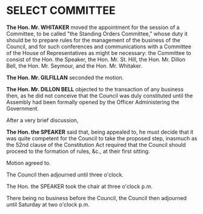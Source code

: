 # SELECT COMMITTEE

**The Hon. Mr. WHITAKER** moved the appointment for the session of a Committee, to be called "the Standing Orders Committee," whose duty it should be to prepare rules for the management of the business of the Council, and for such conferences and communications with a Committee of the House of Representatives as might be necessary: the Committee to consist of the Hon. the Speaker, the Hon. Mr. St. Hill, the Hon. Mr. Dillon Bell, the Hon. Mr. Seymour, and the Hon. Mr. Whitaker.

**The Hon. Mr. GILFILLAN** seconded the motion.

**The Hon. Mr. DILLON BELL** objected to the transaction of any business then, as he did not conceive that the Council was duly constituted until the Assembly had been formally opened by the Officer Administering the Government.

After a very brief discussion,

**The Hon. the SPEAKER** said that, being<!--2--> appealed to, he must decide that it was quite competent for the Council to take the proposed step, inasmuch as the 52nd clause of the Constitution Act required that the Council should proceed to the formation of rules, &c., at their first sitting.

Motion agreed to.

The Council then adjourned until three o'clock.

The Hon. the SPEAKER took the chair at three o'clock p.m.

There being no business before the Council, the Council then adjourned until Saturday at two o'clock p.m.